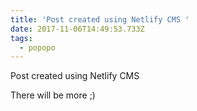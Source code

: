 ```yaml
---
title: 'Post created using Netlify CMS '
date: 2017-11-06T14:49:53.733Z
tags:
  - popopo
---
```

Post created using Netlify CMS 

There will be more ;)
